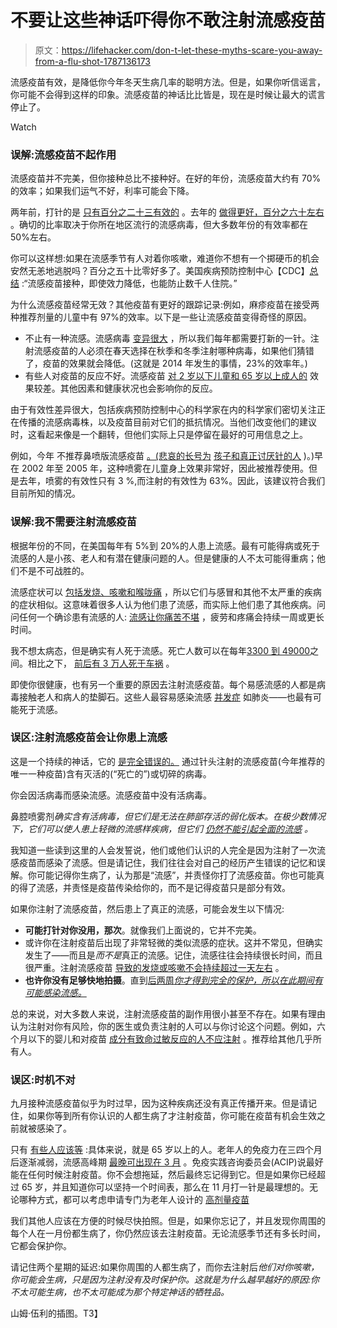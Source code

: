 # 不要让这些神话吓得你不敢注射流感疫苗

> 原文：<https://lifehacker.com/don-t-let-these-myths-scare-you-away-from-a-flu-shot-1787136173>

流感疫苗有效，是降低你今年冬天生病几率的聪明方法。但是，如果你听信谣言，你可能不会得到这样的印象。流感疫苗的神话比比皆是，现在是时候让最大的谎言停止了。

Watch

### 误解:流感疫苗不起作用

流感疫苗并不完美，但你接种总比不接种好。在好的年份，流感疫苗大约有 70%的效率；如果我们运气不好，利率可能会下降。

两年前，打针的是 [只有百分之二十三有效的](http://www.medicalnewstoday.com/articles/288153.php) 。去年的 [做得更好，百分之六十左右](http://www.cdc.gov/media/releases/2016/flu-vaccine-60-percent.html) 。确切的比率取决于你所在地区流行的流感病毒，但大多数年份的有效率都在 50%左右。

你可以这样想:如果在流感季节有人对着你咳嗽，难道你不想有一个掷硬币的机会安然无恙地逃脱吗？百分之五十比零好多了。美国疾病预防控制中心【CDC】[总结](https://www.cdc.gov/mmwr/preview/mmwrhtml/mm6401a4.htm) :“流感疫苗接种，即使效力降低，也能防止数千人住院。”

为什么流感疫苗经常无效？其他疫苗有更好的跟踪记录:例如，麻疹疫苗在接受两种推荐剂量的儿童中有 97%的效率。以下是一些让流感疫苗变得奇怪的原因。

*   不止有一种流感。流感病毒 [变异很大](http://www.flu.gov/about_the_flu/virus_changes/) ，所以我们每年都需要打新的一针。注射流感疫苗的人必须在春天选择在秋季和冬季注射哪种病毒，如果他们猜错了，疫苗的效果就会降低。(这就是 2014 年发生的事情，23%的效率年。)
*   有些人对疫苗的反应不好。流感疫苗 [对 2 岁以下儿童和 65 岁以上成人的](http://www.cdc.gov/flu/about/qa/vaccineeffect.htm#howeffectiveelderly) 效果较差。其他因素和健康状况也会影响你的反应。

由于有效性差异很大，包括疾病预防控制中心的科学家在内的科学家们密切关注正在传播的流感病毒株，以及疫苗目前对它们的抵抗情况。当他们改变他们的建议时，这看起来像是一个翻转，但他们实际上只是停留在最好的可用信息之上。

例如，今年 不推荐鼻喷版流感疫苗 [。(悲哀的长号为](http://www.medscape.com/viewarticle/868666?pa=ISbuGJXTW%2BUrLAE5acXlUDSK9cUrG4JM44JevUalPNQYMWYRtjYN68UHfiyjcYli43mU9jD%2B1DtnxY47OmyybA%3D%3D) [孩子和真正讨厌针的人](https://lifehacker.com/these-cheat-sheets-help-you-reduce-the-pain-of-your-kid-1781903759) )。)早在 2002 年至 2005 年，这种喷雾在儿童身上效果非常好，因此被推荐使用。但是去年，喷雾的有效性只有 3 %,而注射的有效性为 63%。因此，该建议符合我们目前所知的情况。

### 误解:我不需要注射流感疫苗

根据年份的不同，在美国每年有 5%到 20%的人患上流感。最有可能得病或死于流感的人是小孩、老人和有潜在健康问题的人。但是健康的人不太可能得重病；他们不是不可战胜的。

流感症状可以 [包括发烧、咳嗽和喉咙痛](http://www.cdc.gov/flu/consumer/symptoms.htm) ，所以它们与感冒和其他不太严重的疾病的症状相似。这意味着很多人认为他们患了流感，而实际上他们患了其他疾病。问问任何一个确诊患有流感的人: [流感让你痛苦不堪](http://www.usatoday.com/story/news/nation/2014/01/12/cold-flu-treatment/4117051/) ，疲劳和疼痛会持续一周或更长时间。

我不想太病态，但是确实有人死于流感。死亡人数可以在每年[3300 到 49000](http://www.npr.org/sections/health-shots/2010/08/26/129456941/annual-flu-death-average-fluctuates-depending-on-how-you-slice-it)之间。相比之下， [前后有 3 万人死于车祸](https://en.wikipedia.org/wiki/List_of_motor_vehicle_deaths_in_U.S._by_year) 。

即使你很健康，也有另一个重要的原因去注射流感疫苗。每个易感流感的人都是病毒接触老人和病人的垫脚石。这些人最容易感染流感 [并发症](http://www.cdc.gov/flu/about/disease/complications.htm#complications) 如肺炎——也最有可能死于流感。

### 误区:注射流感疫苗会让你患上流感

这是一个持续的神话，它的 [是完全错误的。](http://www.cdc.gov/flu/about/qa/misconceptions.htm) 通过针头注射的流感疫苗(今年推荐的唯一一种疫苗)含有灭活的(“死亡的”)或切碎的病毒。

你会因活病毒而感染流感。流感疫苗中没有活病毒。

鼻腔喷雾剂*确实含有活病毒，但它们是无法在肺部存活的弱化版本。在极少数情况下，它们可以使人患上轻微的流感样疾病，但它们 [仍然不能引起全面的流感](https://web.archive.org/web/20150304092633/http://www.cdc.gov/flu/about/qa/nasalspray.htm) 。*

我知道一些读到这里的人会发誓说，他们或他们认识的人完全是因为注射了一次流感疫苗而感染了流感。但是请记住，我们往往会对自己的经历产生错误的记忆和误解。你可能记得你生病了，认为那是“流感”，并责怪你打了流感疫苗。你也可能真的得了流感，并责怪是疫苗传染给你的，而不是记得疫苗只是部分有效。

如果你注射了流感疫苗，然后患上了真正的流感，可能会发生以下情况:

*   **可能打针对你没用，那次**。就像我们上面说的，它并不完美。
*   或许你在注射疫苗后出现了非常轻微的类似流感的症状。这并不常见，但确实发生了——而且是*而不是*真正的流感。记住，流感往往会持续很长时间，而且很严重。注射流感疫苗 [导致的发烧或咳嗽不会持续超过一天左右](http://www.cdc.gov/vaccines/hcp/vis/vis-statements/flu.html) 。
*   **也许你没有足够快地拍摄**。直到[后两周*你才得到完全的保护，所以在此期间有可能感染流感。*](http://www.cdc.gov/flu/protect/keyfacts.htm)

总的来说，对大多数人来说，注射流感疫苗的副作用很小甚至不存在。如果有理由认为注射对你有风险，你的医生或负责注射的人可以与你讨论这个问题。例如，六个月以下的婴儿和对疫苗 [成分有致命过敏反应的人不应注射](http://www.cdc.gov/flu/protect/whoshouldvax.htm) 。推荐给其他几乎所有人。

### 误区:时机不对

九月接种流感疫苗似乎为时过早，因为这种疾病还没有真正传播开来。但是请记住，如果你等到所有你认识的人都生病了才注射疫苗，你可能在疫苗有机会生效之前就被感染了。

只有 [有些人应该等](http://www.cnn.com/2016/09/26/health/wait-for-flu-shot/) :具体来说，就是 65 岁以上的人。老年人的免疫力在三四个月后逐渐减弱，流感高峰期 [最晚可出现在 3 月](http://www.cdc.gov/flu/about/season/flu-season.htm) 。免疫实践咨询委员会(ACIP)说最好能在任何时候注射疫苗。你不会想拖延，然后最终忘记得到它。但是如果你已经超过 65 岁，并且知道你可以坚持一个时间表，那么在 11 月打一针是最理想的。无论哪种方式，都可以考虑申请专门为老年人设计的 [高剂量疫苗](http://www.cdc.gov/flu/protect/vaccine/qa_fluzone.htm)

我们其他人应该在方便的时候尽快拍照。但是，如果你忘记了，并且发现你周围的每个人在一月份都生病了，你仍然应该去注射疫苗。无论流感季节还有多长时间，它都会保护你。

请记住两个星期的延迟:如果你周围的人都生病了，而你去注射后*他们对你咳嗽，你可能会生病，只是因为注射没有及时保护你。这就是为什么越早越好的原因:你不太可能生病，也不太可能成为那个特定神话的牺牲品。*

山姆·伍利的插图。T3】